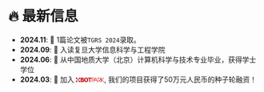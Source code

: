 # 🔥 最新信息
- **2024.11**: 🎉 1篇论文被``TGRS 2024``录取。
- **2024.09**: 🎉 入读复旦大学信息科学与工程学院  
- **2024.06**: 🎉 从中国地质大学（北京）计算机科学与技术专业毕业，获得学士学位
- **2024.03**: 🎉 加入 [<img src='../../images/news/logo.png' style='width: 4em;'>](http://www.xbotpark.com/), 我们的项目获得了50万元人民币的种子轮融资！
